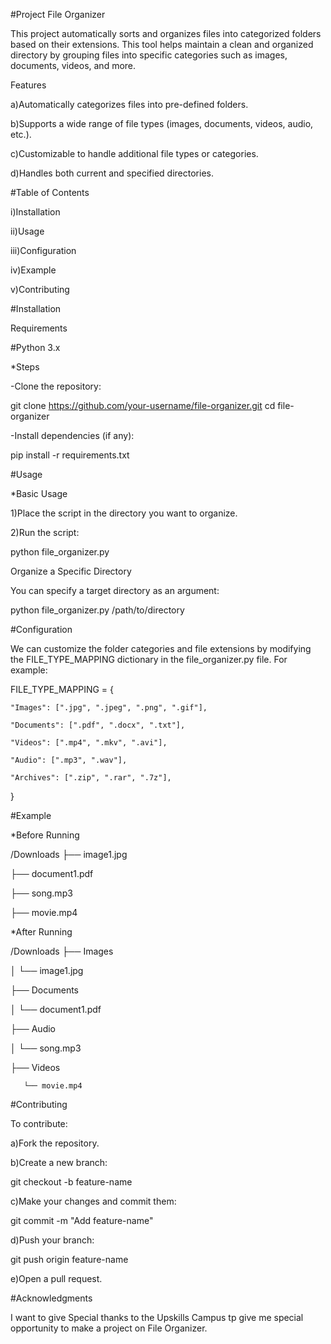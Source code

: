 #Project File Organizer

This project  automatically sorts and organizes files into categorized folders based on their extensions. This tool helps maintain a clean and organized directory by grouping files into specific categories such as images, documents, videos, and more.

Features

a)Automatically categorizes files into pre-defined folders. 

b)Supports a wide range of file types (images, documents, videos, audio, etc.). 

c)Customizable to handle additional file types or categories. 

d)Handles both current and specified directories. 


#Table of Contents

i)Installation 

ii)Usage 

iii)Configuration 

iv)Example 

v)Contributing 


#Installation 

Requirements 

#Python 3.x


*Steps 

-Clone the repository:

git clone https://github.com/your-username/file-organizer.git
cd file-organizer

-Install dependencies (if any):

pip install -r requirements.txt 

#Usage

*Basic Usage

1)Place the script in the directory you want to organize. 

2)Run the script: 

python file_organizer.py 


Organize a Specific Directory

You can specify a target directory as an argument:

python file_organizer.py /path/to/directory


#Configuration

We can customize the folder categories and file extensions by modifying the FILE_TYPE_MAPPING dictionary in the file_organizer.py file. For example: 

FILE_TYPE_MAPPING = {

    "Images": [".jpg", ".jpeg", ".png", ".gif"],
    
    "Documents": [".pdf", ".docx", ".txt"],
    
    "Videos": [".mp4", ".mkv", ".avi"],
    
    "Audio": [".mp3", ".wav"],
    
    "Archives": [".zip", ".rar", ".7z"],
    
}


#Example 

*Before Running 

/Downloads 
  ├── image1.jpg 
  
  ├── document1.pdf 
  
  ├── song.mp3 
  
  ├── movie.mp4 
  
  
*After Running 

/Downloads 
  ├── Images 
  
  │    └── image1.jpg 
  
  ├── Documents 
  
  │    └── document1.pdf 
  
  ├── Audio 
  
  │    └── song.mp3 
  
  ├── Videos 
  
       └── movie.mp4 
       
       
#Contributing

To contribute: 

a)Fork the repository. 

b)Create a new branch:

git checkout -b feature-name 

c)Make your changes and commit them: 

git commit -m "Add feature-name" 

d)Push your branch: 

git push origin feature-name 

e)Open a pull request. 

#Acknowledgments

I want to give Special thanks to the Upskills Campus tp give me special opportunity to make a project on File Organizer.

